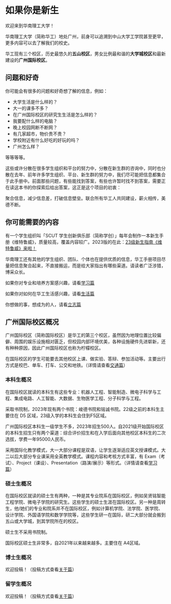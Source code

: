 # 如果你是新生

欢迎来到华南理工大学！

华南理工大学（简称华工）地处广州，前身可以追溯到中山大学工学院甚至更早，更多内容可以去了解我们的校史。

华工现有三个校区，历史最悠久的**五山校区**，男女比例最和谐的**大学城校区**和最新建设的**广州国际校区**。

## 问题和好奇

你可能会有很多的问题和好奇想了解的信息，例如：

* 大学生活是什么样的？
* 大一的课多不多？
* 在广州国际校区的研究生生活是怎么样的？
* 我要配什么样的电脑？
* 晚上校园网断不断网？
* 有几家超市，物价贵不贵？
* 学校附近有什么好吃的好玩的吗？
* 广州怎么样？

等等等等。

这些或许分散在很多学生组织和平台的努力中，分散在新生群的咨询中，同时也分散在去年、前年许多学生组织、平台、新生群的努力中，我们尽可能把信息都集合于此手册中。前面那些问题，有些能找到答案，有些也许暂时找不到答案，需要正在读这本书的你探索后给出答案，这正是这个项目的初衷：

聚合信息，减少信息差，打破信息壁垒。联合所有华工人共同建设，薪火相传，美德不断。

## 你可能需要的内容

有一个学生组织叫「SCUT 学生创新俱乐部（简称学创）」每年会制作一本新生手册《维特鲁威》，质量较高，覆盖内容较广。2023版的在此：[23级新生指南《维特鲁威》来啦！](https://mp.weixin.qq.com/s/hFHxhKvrGdRdwInxa0wt3Q)

华南理工还有其他的学生组织、团队、个体也在提供优质的信息，华工手册项目尽量把信息聚合起来，不直接搬运，而是给大家指出有哪些渠道。请读者广泛涉猎，博采众长。

如果你对专业和培养方案感兴趣，请看[学习篇](https://www.gzic.online/study)

如果你对如何在华工生活感兴趣，请看[生活篇](https://www.gzic.online/life)

你想做的事，想成为的人，请看[立志篇](https://www.gzic.online/goal)

## 广州国际校区概况

广州国际校区（简称国际校区）是华工的第三个校区，虽然因为地理位置比较偏僻、周围的娱乐设施相对匮乏，但校园内部环境优美，各种设施硬件先进崭新，还有种种原因，因此广州国际校区也称为柠檬校区。

在国际校区的学生可能要去其他校区上课、做实验、答辩、参加活动等。主要出行方式是校巴、单车、打车、公交和地铁。（详情请查看[交通篇](https://www.gzic.online/transport)）

### 本科生概况

在国际校区就读的本科生有这些专业：机器人工程、智能制造、微电子科学与工程、集成电路、人工智能、大数据、生物医学工程、分子科学与工程。

采取书院制，2023年现有两个书院：峻德书院和铭诚书院。22级之前的本科生主要住在 D5 区域，23级入学的本科生会住到F5区域。

广州国际校区本科生一级学生不多，2023年招生500人。自2021级开始国际校区的本科生招生只有两个渠道：综合评价招生和在入学后面向其他校区本科生的二次选拔，学费一年95000人民币。

采用国际化教学模式，大一大部分课程是双语，让学生逐渐适应英文授课模式。大二以后大部分专业课采用全英教学模式。课程内容和考核方式丰富，有 Exam（考试）、Project（课设）、Presentation（路演/展示）等形式。（详情请查看[学习篇](https://www.gzic.online/study)）

### 硕士生概况

在国际校区就读的硕士生有两种，一种是其专业院系在国际校区，例如吴贤铭智能工程学院、微电子学院的研究生。这些学生的硕士生涯在国际校区。另一种是周转生，他/她们的专业和院系并不在国际校区，例如计算机学院、法学院、医学院、设计学院、外国语学院和数学学院等，这些学生研一在国际，研二大部分就会搬到五山或大学城，到其学院所在的校区。

硕士生不采用书院制。

国际校区硕士生非常多，自2021年以来越来越多。主要住在 A4区域。

### 博士生概况

欢迎投稿！（投稿方式查看[关于篇](https://www.gzic.online/about)）

### 留学生概况

欢迎投稿！（投稿方式查看[关于篇](https://www.gzic.online/about)）

